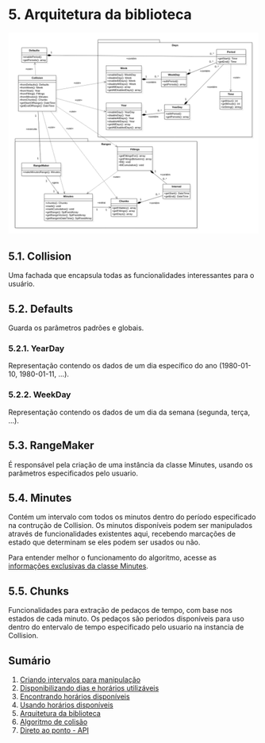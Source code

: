 # 5. Arquitetura da biblioteca

![Diagrama de Classes](images/class-diagram.png)

## 5.1. Collision

Uma fachada que encapsula todas as funcionalidades interessantes para o usuário.

## 5.2. Defaults

Guarda os parâmetros padrões e globais.

### 5.2.1. YearDay

Representação contendo os dados de um dia específico do ano (1980-01-10, 1980-01-11, ...).

### 5.2.2. WeekDay

Representação contendo os dados de um dia da semana (segunda, terça, ...).

## 5.3. RangeMaker

É responsável pela criação de uma instância da classe Minutes, usando os parâmetros especificados pelo usuario.

## 5.4. Minutes

Contém um intervalo com todos os minutos dentro do período especificado na contrução de Collision.
Os minutos disponíveis podem ser manipulados através de funcionalidades existentes aqui,
recebendo marcações de estado que determinam se eles podem ser usados ou não.

Para entender melhor o funcionamento do algoritmo, acesse as [informações exclusivas da classe Minutes](minutes.md).

## 5.5. Chunks

Funcionalidades para extração de pedaços de tempo, com base nos estados de cada minuto.
Os pedaços são periodos disponíveis para uso dentro do entervalo de tempo especificado
pelo usuario na instancia de Collision.

## Sumário

1. [Criando intervalos para manipulação](ranges.md)
2. [Disponibilizando dias e horários utilizáveis](allowance.md)
3. [Encontrando horários disponíveis](search.md)
4. [Usando horários disponíveis](fitting.md)
5. [Arquitetura da biblioteca](architecture.md)
6. [Algoritmo de colisão](minutes.md)
7. [Direto ao ponto - API](api.md)
